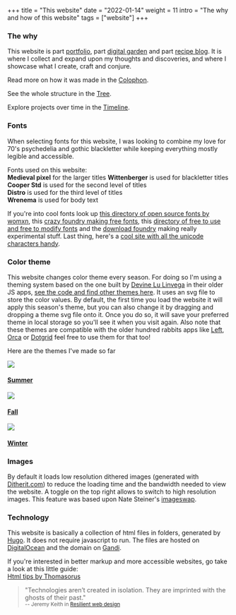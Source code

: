 +++
title = "This website"
date = "2022-01-14"
weight = 11
intro = "The why and how of this website"
tags = ["website"]
+++

### The why

This website is part [portfolio](/works/), part [digital garden](/folklore/) and part [recipe blog](/food/). It is where I collect and expand upon my thoughts and discoveries, and where I showcase what I create, craft and conjure.

Read more on how it was made in the [Colophon](/about/colophon/).

See the whole structure in the [Tree](/tree/).

Explore projects over time in the [Timeline](/timeline/).

### Fonts

When selecting fonts for this website, I was looking to combine my love for 70's psychedelia and gothic blackletter while keeping everything mostly legible and accessible.

Fonts used on this website:  
**Medieval pixel** for the larger titles
**Wittenberger** is used for blackletter titles  
**Cooper Std** is used for the second level of titles  
**Distro** is used for the third level of titles  
**Wrenema** is used for body text

If you're into cool fonts look up [this directory of open source fonts by womxn](https://www.design-research.be/by-womxn/), this [crazy foundry making free fonts](https://www.velvetyne.fr/), this [directory of free to use and free to modify fonts](http://usemodify.com/) and the [download foundry](https://fonderie.download/) making really experimental stuff. Last thing, here's a [cool site with all the unicode characters handy](https://unilist.raphaelbastide.com/).

### Color theme

This website changes color theme every season. For doing so I'm using a theming system based on the one built by [Devine Lu Linvega](https://xxiivv.com/) in their older JS apps, [see the code and find other themes here](https://github.com/hundredrabbits/Themes). It uses an svg file to store the color values. By default, the first time you load the website it will apply this season's theme, but you can also change it by dragging and dropping a theme svg file onto it. Once you do so, it will save your preferred theme in local storage so you'll see it when you visit again. Also note that these themes are compatible with the older hundred rabbits apps like [Left](https://github.com/hundredrabbits/Left), [Orca](https://github.com/hundredrabbits/Orca) or [Dotgrid](https://github.com/hundredrabbits/Dotgrid) feel free to use them for that too!

Here are the themes I've made so far

<div class="themes">
<div class="theme">
  <a href="/themes/ritualdust-summer.svg" download>
    <img src="/themes/ritualdust-summer.svg"/>
    <h4>Summer</h4>
  </a>
</div>
<div class="theme">
  <a href="/themes/ritualdust-fall.svg" download>
    <img src="/themes/ritualdust-fall.svg"/>
    <h4>Fall</h4>
  </a>
</div>
<div class="theme">
  <a href="/themes/ritualdust-winter.svg" download>
    <img src="/themes/ritualdust-winter.svg"/>
    <h4>Winter</h4>
  </a>
</div>
</div>

### Images

By default it loads low resolution dithered images (generated with [Ditherit.com](https://ditherit.com/)) to reduce the loading time and the bandwidth needed to view the website. A toggle on the top right allows to switch to high resolution images. This feature was based upon Nate Steiner's [imageswap](https://tendigits.space/site/imageswap.html).

### Technology

This website is basically a collection of html files in folders, generated by [Hugo](https://gohugo.io/). It does not require javascript to run. The files are hosted on [DigitalOcean](https://www.digitalocean.com/) and the domain on [Gandi](https://www.gandi.net/en).

If you're interested in better markup and more accessible websites, go take a look at this little guide:  
[Html tips by Thomasorus](https://thomasorus.com/html-tips.html)

> "Technologies aren’t created in isolation. They are imprinted with the ghosts of their past."  
> <small>-- Jeremy Keith in [Resilient web design](https://resilientwebdesign.com/)</small>
